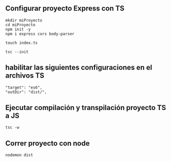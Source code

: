 ## Configurar proyecto Express con TS

```
mkdir miProyecto
cd miProyecto
npm init -y
npm i express cors body-parser

touch index.ts

tsc --init
```

## habilitar las siguientes configuraciones en el archivos TS

```
"target": "es6",
"outDir": "dist/",   
```

## Ejecutar compilación y transpilación proyecto TS a JS

```
tsc -w
```

## Correr proyecto con node

```
nodemon dist
```


